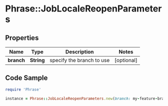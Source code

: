 # Phrase::JobLocaleReopenParameters

## Properties

Name | Type | Description | Notes
------------ | ------------- | ------------- | -------------
**branch** | **String** | specify the branch to use | [optional] 

## Code Sample

```ruby
require 'Phrase'

instance = Phrase::JobLocaleReopenParameters.new(branch: my-feature-branch)
```


